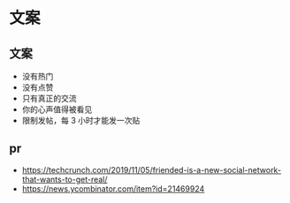 # 文案

## 文案

- 没有热门
- 没有点赞
- 只有真正的交流
- 你的心声值得被看见
- 限制发帖，每 3 小时才能发一次贴

## pr

- <https://techcrunch.com/2019/11/05/friended-is-a-new-social-network-that-wants-to-get-real/>
- <https://news.ycombinator.com/item?id=21469924>
